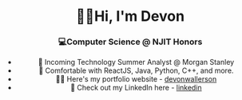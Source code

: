 <div align = "center">
  <h1>&#128075;&#127998;Hi, I'm Devon</h1>
  <h3>&#128187;Computer Science @ NJIT Honors</h3>

  - 💼 Incoming Technology Summer Analyst @ Morgan Stanley
  - 🌱 Comfortable with ReactJS, Java, Python, C++, and more.
  - 👦🏾 Here's my portfolio website - [devonwallerson](https://devonwallerson.github.io/portfolio/)
  - 📲 Check out my LinkedIn here - [linkedin](https://www.linkedin.com/in/devon-wallerson-166391267/)

</div>
<!---
- 👋 Hi, I’m @devonwallerson
- 👀 I’m interested in ...
- 🌱 I’m currently learning ...
- 💞️ I’m looking to collaborate on ...
- 📫 How to reach me ...
- 😄 Pronouns: ...
- ⚡ Fun fact: ../
devonwallerson/devonwallerson is a ✨ special ✨ repository because its `README.md` (this file) appears on your GitHub profile.
You can click the Preview link to take a look at your changes.
--->
